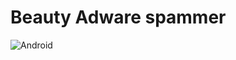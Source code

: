 # Beauty Adware spammer
![Android](https://img.shields.io/badge/Android-3DDC84?style=for-the-badge&logo=android&logoColor=white)
